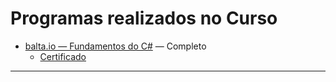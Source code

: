 # Programas realizados no Curso

- [balta.io — Fundamentos do C#](https://balta.io/cursos/fundamentos-csharp) — Completo
	- [Certificado]()

---
